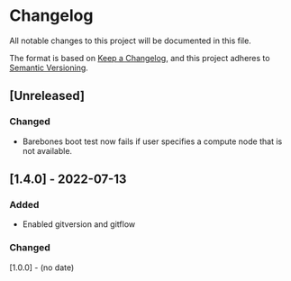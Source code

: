 # Changelog

All notable changes to this project will be documented in this file.

The format is based on [Keep a Changelog](https://keepachangelog.com/en/1.0.0/),
and this project adheres to [Semantic Versioning](https://semver.org/spec/v2.0.0.html).

## [Unreleased]

### Changed

- Barebones boot test now fails if user specifies a compute node that is not available.

## [1.4.0] - 2022-07-13

### Added
- Enabled gitversion and gitflow

### Changed

[1.0.0] - (no date)

